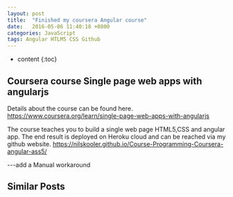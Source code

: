 ```yaml
---
layout: post
title:  "Finished my coursera Angular course"
date:   2016-05-06 11:40:18 +0800
categories: JavaScript
tags: Angular HTLM5 CSS Github
---
```


* content
{:toc}


## Coursera course Single page web apps with angularjs

Details about the course can be found here. 
<https://www.coursera.org/learn/single-page-web-apps-with-angularjs>

The course teaches you to build a single web page HTML5,CSS and angular app.
The end result is deployed on Heroku cloud and can be reached via my github website. 
<https://nilskooler.github.io/Course-Programming-Coursera-angular-ass5/>

---add a Manual workaround
## Similar Posts